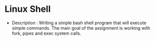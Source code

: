 # Linux Shell
 * Description :  Writing a simple bash shell program that will execute simple commands. The main goal of the assignment is working with fork, pipes and exec system calls.   
